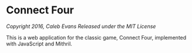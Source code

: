 # Connect Four

*Copyright 2016, Caleb Evans*
*Released under the MIT License*

This is a web application for the classic game, Connect Four, implemented with
JavaScript and Mithril.